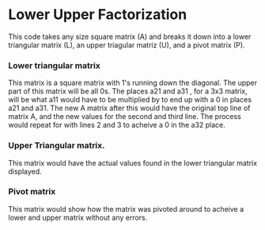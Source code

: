 # Lower Upper Factorization

This code takes any size square matrix (A) and breaks it down into a lower triangular matrix (L), an upper triagular matriz (U), and a pivot matrix (P).

### Lower triangular matrix
This matrix is a square matrix with 1's running down the diagonal. The upper part of this matrix will be all 0s. The places a21 and a31 , for a 3x3 matrix, will be what a11 would have to be multiplied by to end up with a 0 in places a21 and a31.
 The new A matrix after this would have the original top line of matrix A, and the new values for the second and third line. The process would repeat for with lines 2 and 3 to acheive a 0 in the a32 place.

### Upper Triangular matrix. 
This matrix would have the actual values found in the lower triangular matrix displayed.

### Pivot matrix
This matrix would show how the matrix was pivoted around to acheive a lower and upper matrix without any errors. 
